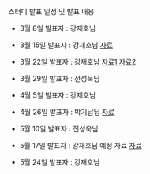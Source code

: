 스터디 발표 일정 및 발표 내용 

+ 3월 8일 발표자 : 강재호님
+ 3월 15일 발표자 : 강재호님 [자료](https://docs.google.com/presentation/d/1PzF2EFHUZEAZqAYFYQHGmaDCfT2qHGADX7msVPQhKsQ/edit#slide=id.p)
+ 3월 22일 발표자 : 강재호님 
[자료1](https://docs.google.com/presentation/d/1KhW8rF7HOEIHv1aQZcQQPKE38q-jSHO0PSG5vE1szkc/edit) [자료2](./mnist.md)

+ 3월 29일 발표자  : 전성욱님 

+ 4월 5일 발표자 : 강재호님 
+ 4월 26일 발표자 : 박기남님 [자료](./3장/chapter3.md)
+ 5월 10일 발표자 : 전성욱님 
+ 5월 17일 발표자 : 강재호님  예정 자료 [자료](./dist-tensorflow.pdf)
+ 5월 24일 발표자 : 강재호님 
